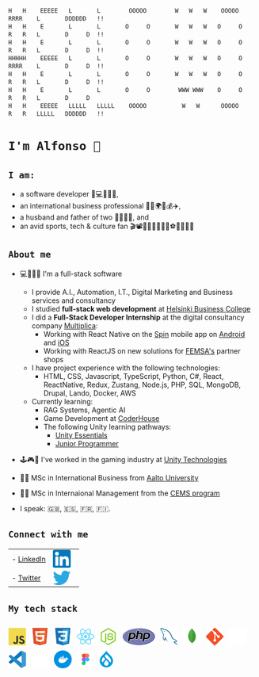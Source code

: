```
H   H    EEEEE   L       L        OOOOO        W   W   W    OOOOO      RRRR    L       DDDDDD   !!
H   H    E       L       L       O     O       W   W   W   O     O     R   R   L       D     D  !!
H   H    E       L       L       O     O       W   W   W   O     O     R   R   L       D     D  !!
HHHHH    EEEEE   L       L       O     O       W   W   W   O     O     RRRR    L       D     D  !!
H   H    E       L       L       O     O       W   W   W   O     O     R   R   L       D     D  !!
H   H    E       L       L       O     O        WWW WWW    O     O     R   R   L       D     D
H   H    EEEEE   LLLLL   LLLLL    OOOOO          W   W      OOOOO      R   R   LLLLL   DDDDDD   !!
```

# `I'm Alfonso 👋`

## `I am:`

- a software developer 🤖💻👨🏽‍💻,
- an international business professional 👨‍🎓🌍💼💰✈️,
- a husband and father of two 👨‍👩‍👧‍👦, and
- an avid sports, tech & culture fan 🎬📽🏂🏼🏒🚵🏼‍♂️⚽️📡📱🎼🎹

## `About me`

- 💻👨🏽‍💻 I'm a full-stack software
  - I provide A.I., Automation, I.T., Digital Marketing and Business services and consultancy
  - I studied **full-stack web development** at [Helsinki Business College](https://en.bc.fi/)
  - I did a **Full-Stack Developer Internship** at the digital consultancy company [Multiplica](https://www.multiplica.com):
    - Working with React Native on the [Spin](https://www.spinbyoxxo.com.mx/) mobile app on [Android](https://play.google.com/store/apps/details?id=com.pagopopmobile&hl=en&gl=US) and [iOS](https://apps.apple.com/mx/app/spin-by-oxxo/id1511764877)
    - Working with ReactJS on new solutions for [FEMSA's](https://www.femsa.com/es/) partner shops
  - I have project experience with the following technologies:
    - HTML, CSS, Javascript, TypeScript, Python, C#, React, ReactNative, Redux, Zustang, Node.js, PHP, SQL, MongoDB, Drupal, Lando, Docker, AWS
  - Currently learning:
    - RAG Systems, Agentic AI
    - Game Development at [CoderHouse](https://www.coderhouse.com.mx/online/desarrollo-videojuegos-online)
    - The following Unity learning pathways:
      - [Unity Essentials](https://learn.unity.com/pathway/unity-essentials)
      - [Junior Programmer](https://learn.unity.com/pathway/junior-programmer)


- 🕹🎮👾 I've worked in the gaming industry at [Unity Technologies](www.unity3d.com)
- 👨‍🎓 MSc in International Business from [Aalto University](https://www.aalto.fi/en)
- 👨‍🎓 MSc in Internaional Management from the [CEMS program](https://cems.org/cems-mim)
- I speak: 🇬🇧, 🇪🇸, 🇫🇷, 🇫🇮.

## `Connect with me`

|                                                       |                                                                                                                                                                                                                                                      |
| ----------------------------------------------------- | ---------------------------------------------------------------------------------------------------------------------------------------------------------------------------------------------------------------------------------------------------- |
| - [LinkedIn](https://www.linkedin.com/in/ortizpalma/) | [<img align="left" alt="LinkedIn" width="36px" src="https://raw.githubusercontent.com/aortizpalma/aortizpalma/41803f65e1fb6e332b1ad119fa1deea411c6f76e/images/linkedin.svg" style="padding-right:10px;" />](https://www.linkedin.com/in/ortizpalma/) |
| - [Twitter](https://twitter.com/aortizpalma)          | [<img align="left" alt="Twitter" width="36px" src="https://raw.githubusercontent.com/aortizpalma/aortizpalma/099258c47baf51922d66996f52595cdd2a5ff720/images/twitter.svg" style="padding-right:10px;" />](https://twitter.com/aortizpalma)           |

## `My tech stack`

<!-- ![JavaScript](/images_small/js.png "JavaScript") -->

<img align="left" alt="JavaScript" width="36px" src="https://raw.githubusercontent.com/aortizpalma/aortizpalma/99b306e38b655eeb11c71689e23864b49229df41/images/js.svg" style="padding-right:10px;padding-top:10px;" />

<img align="left" alt="HTML5" width="36px" src="https://raw.githubusercontent.com/aortizpalma/aortizpalma/99b306e38b655eeb11c71689e23864b49229df41/images/html5.svg" style="padding-right:10px;padding-top:10px;" />

<img align="left" alt="CSS3" width="36px" src="https://raw.githubusercontent.com/aortizpalma/aortizpalma/99b306e38b655eeb11c71689e23864b49229df41/images/css3.svg" style="padding-right:10px;padding-top:10px;" />

<img align="left" alt="CSS3" width="36px" src="https://raw.githubusercontent.com/aortizpalma/aortizpalma/99b306e38b655eeb11c71689e23864b49229df41/images/react.svg" style="padding-right:10px;padding-top:10px;" />

<img align="left" alt="Node.js" width="36px" src="https://raw.githubusercontent.com/aortizpalma/aortizpalma/99b306e38b655eeb11c71689e23864b49229df41/images/nodejs.svg" style="padding-right:10px;padding-top:10px;" />

<img align="left" alt="PHP" height="36px" src="https://raw.githubusercontent.com/aortizpalma/aortizpalma/41803f65e1fb6e332b1ad119fa1deea411c6f76e/images/php.svg" style="padding-right:10px;padding-top:10px;" />

<img align="left" alt="SQL" width="36px" src="https://raw.githubusercontent.com/aortizpalma/aortizpalma/99b306e38b655eeb11c71689e23864b49229df41/images/mysql.svg" style="padding-right:10px;padding-top:10px;" />

<img align="left" alt="MongoDB" width="36px" src="https://raw.githubusercontent.com/aortizpalma/aortizpalma/99b306e38b655eeb11c71689e23864b49229df41/images/mongodb.svg" style="padding-right:10px;padding-top:10px;" />

<img align="left" alt="Git" width="36px" src="https://raw.githubusercontent.com/aortizpalma/aortizpalma/99b306e38b655eeb11c71689e23864b49229df41/images/git.svg" style="padding-right:10px;padding-top:10px;" />

<img align="left" alt="GitHub" width="36px" src="https://raw.githubusercontent.com/aortizpalma/aortizpalma/99b306e38b655eeb11c71689e23864b49229df41/images/github.png" style="padding-right:10px;padding-top:10px;" />

<img align="left" alt="VS Code" width="36px" src="https://raw.githubusercontent.com/aortizpalma/aortizpalma/99b306e38b655eeb11c71689e23864b49229df41/images/vscode.svg" style="padding-right:10px;padding-top:10px;" />

<img align="left" alt="Command Line" width="36px" src="https://raw.githubusercontent.com/aortizpalma/aortizpalma/99b306e38b655eeb11c71689e23864b49229df41/images/cl.svg" style="padding-right:10px;padding-top:10px;" />

<img align="left" alt="Docker" width="36px" src="https://raw.githubusercontent.com/aortizpalma/aortizpalma/41803f65e1fb6e332b1ad119fa1deea411c6f76e/images/docker.svg" style="padding-right:10px;padding-top:10px;" />

<img align="left" alt="Figma" height="36px" src="https://raw.githubusercontent.com/aortizpalma/aortizpalma/41803f65e1fb6e332b1ad119fa1deea411c6f76e/images/figma.svg" style="padding-right:10px;padding-top:10px;" />

<img align="left" alt="Drupal" height="36px" src="https://raw.githubusercontent.com/aortizpalma/aortizpalma/41803f65e1fb6e332b1ad119fa1deea411c6f76e/images/drupal.svg" style="padding-right:10px;padding-top:10px;" />
